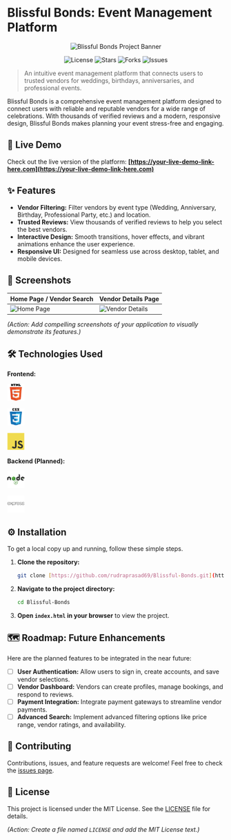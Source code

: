 # Blissful Bonds: Event Management Platform

<p align="center">
  <img src="path/to/your/blissful-bonds-banner.png" alt="Blissful Bonds Project Banner" width="800">
</p>

<p align="center">
  <img src="https://img.shields.io/github/license/rudraprasad69/Blissful-Bonds" alt="License">
  <img src="https://img.shields.io/github/stars/rudraprasad69/Blissful-Bonds" alt="Stars">
  <img src="https://img.shields.io/github/forks/rudraprasad69/Blissful-Bonds" alt="Forks">
  <img src="https://img.shields.io/github/issues/rudraprasad69/Blissful-Bonds" alt="Issues">
</p>

> An intuitive event management platform that connects users to trusted vendors for weddings, birthdays, anniversaries, and professional events.

Blissful Bonds is a comprehensive event management platform designed to connect users with reliable and reputable vendors for a wide range of celebrations. With thousands of verified reviews and a modern, responsive design, Blissful Bonds makes planning your event stress-free and engaging.

## 🚀 Live Demo

Check out the live version of the platform:
**[https://your-live-demo-link-here.com](https://your-live-demo-link-here.com)**

## ✨ Features

-   **Vendor Filtering:** Filter vendors by event type (Wedding, Anniversary, Birthday, Professional Party, etc.) and location.
-   **Trusted Reviews:** View thousands of verified reviews to help you select the best vendors.
-   **Interactive Design:** Smooth transitions, hover effects, and vibrant animations enhance the user experience.
-   **Responsive UI:** Designed for seamless use across desktop, tablet, and mobile devices.

## 📸 Screenshots

| Home Page / Vendor Search                      | Vendor Details Page                            |
| ---------------------------------------------- | ---------------------------------------------- |
| ![Home Page](path/to/homepage_screenshot.png) | ![Vendor Details](path/to/details_screenshot.png) |

*(Action: Add compelling screenshots of your application to visually demonstrate its features.)*

## 🛠️ Technologies Used

<p align="left">
  <strong>Frontend:</strong>
  
  <a href="https://www.w3.org/html/" target="_blank" rel="noreferrer"> <img src="https://raw.githubusercontent.com/devicons/devicon/master/icons/html5/html5-original-wordmark.svg" alt="html5" width="40" height="40"/> </a> 
  
  <a href="https://www.w3schools.com/css/" target="_blank" rel="noreferrer"> <img src="https://raw.githubusercontent.com/devicons/devicon/master/icons/css3/css3-original-wordmark.svg" alt="css3" width="40" height="40"/> </a> 
  
  <a href="https://developer.mozilla.org/en-US/docs/Web/JavaScript" target="_blank" rel="noreferrer"> <img src="https://raw.githubusercontent.com/devicons/devicon/master/icons/javascript/javascript-original.svg" alt="javascript" width="40" height="40"/> </a>
</p>
<p align="left">
  <strong>Backend (Planned):</strong>
  
  <a href="https://nodejs.org" target="_blank" rel="noreferrer"> <img src="https://raw.githubusercontent.com/devicons/devicon/master/icons/nodejs/nodejs-original-wordmark.svg" alt="nodejs" width="40" height="40"/> </a>
  
  <a href="https://expressjs.com" target="_blank" rel="noreferrer"> <img src="https://raw.githubusercontent.com/devicons/devicon/master/icons/express/express-original-wordmark.svg" alt="express" width="40" height="40"/> </a>
</p>

## ⚙️ Installation

To get a local copy up and running, follow these simple steps.

1.  **Clone the repository:**
    ```bash
    git clone [https://github.com/rudraprasad69/Blissful-Bonds.git](https://github.com/rudraprasad69/Blissful-Bonds.git)
    ```

2.  **Navigate to the project directory:**
    ```bash
    cd Blissful-Bonds
    ```

3.  **Open `index.html` in your browser** to view the project.

## 🗺️ Roadmap: Future Enhancements

Here are the planned features to be integrated in the near future:

-   [ ] **User Authentication:** Allow users to sign in, create accounts, and save vendor selections.
-   [ ] **Vendor Dashboard:** Vendors can create profiles, manage bookings, and respond to reviews.
-   [ ] **Payment Integration:** Integrate payment gateways to streamline vendor payments.
-   [ ] **Advanced Search:** Implement advanced filtering options like price range, vendor ratings, and availability.

## 🤝 Contributing

Contributions, issues, and feature requests are welcome! Feel free to check the [issues page](https://github.com/rudraprasad69/Blissful-Bonds/issues).

## 📝 License

This project is licensed under the MIT License. See the [LICENSE](LICENSE) file for details.

*(Action: Create a file named `LICENSE` and add the MIT License text.)*
